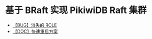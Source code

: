 # 基于 BRaft 实现 PikiwiDB Raft 集群
- [【BUG】消失的 ROLE](./disappearing_role.md)
- [【DOC】快速重启方案](./log_index.md)
